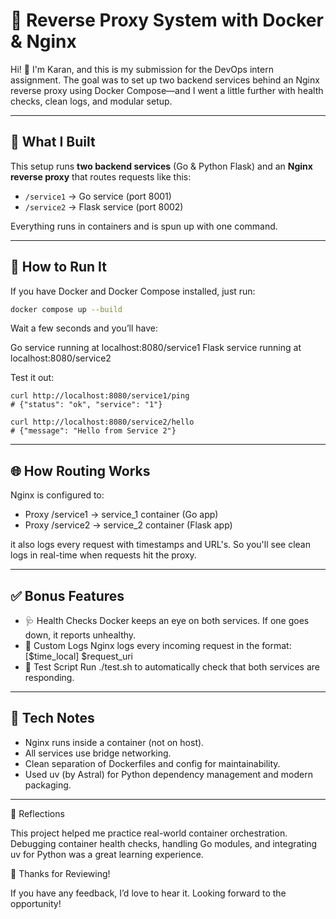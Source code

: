 # 🚀 Reverse Proxy System with Docker & Nginx

Hi! 👋 I'm Karan, and this is my submission for the DevOps intern assignment. The goal was to set up two backend services behind an Nginx reverse proxy using Docker Compose—and I went a little further with health checks, clean logs, and modular setup.

---

## 🔧 What I Built

This setup runs **two backend services** (Go & Python Flask) and an **Nginx reverse proxy** that routes requests like this:

- `/service1` → Go service (port 8001)
- `/service2` → Flask service (port 8002)

Everything runs in containers and is spun up with one command.

---

## 🧪 How to Run It

If you have Docker and Docker Compose installed, just run:

```bash
docker compose up --build
```
Wait a few seconds and you’ll have:

Go service running at localhost:8080/service1
Flask service running at localhost:8080/service2

Test it out:
```
curl http://localhost:8080/service1/ping
# {"status": "ok", "service": "1"}

curl http://localhost:8080/service2/hello
# {"message": "Hello from Service 2"}
```
---
## 🌐 How Routing Works

Nginx is configured to:

- Proxy /service1 → service_1 container (Go app)
- Proxy /service2 → service_2 container (Flask app)

it also logs every request with timestamps and URL's. So you'll see clean logs in real-time when requests hit the proxy.

---
## ✅ Bonus Features

- 🩺 Health Checks
Docker keeps an eye on both services. If one goes down, it reports unhealthy.
- 📄 Custom Logs
Nginx logs every incoming request in the format:
[$time_local] $request_uri
- 🧪 Test Script
Run ./test.sh to automatically check that both services are responding.
---
## 🧼 Tech Notes

- Nginx runs inside a container (not on host).
- All services use bridge networking.
- Clean separation of Dockerfiles and config for maintainability.
- Used uv (by Astral) for Python dependency management and modern packaging.
---
💬 Reflections

This project helped me practice real-world container orchestration. Debugging container health checks, handling Go modules, and integrating uv for Python was a great learning experience.

🤝 Thanks for Reviewing!

If you have any feedback, I’d love to hear it.
Looking forward to the opportunity!


